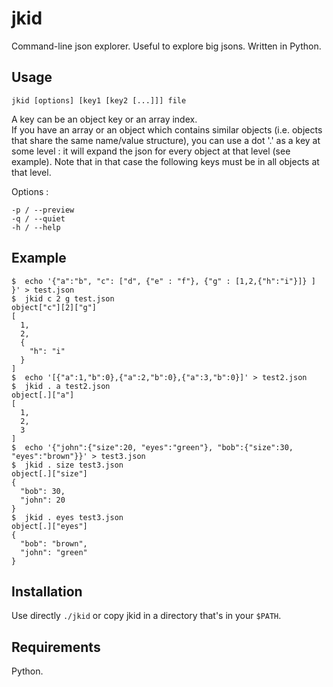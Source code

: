 jkid
====

Command-line json explorer. Useful to explore big jsons. Written in Python.

Usage
-----

	jkid [options] [key1 [key2 [...]]] file

A key can be an object key or an array index.  
If you have an array or an object which contains similar objects (i.e. objects that share the same name/value structure),
you can use a dot '.' as a key at some level : it will expand the json for every object at that level (see example). Note that in that
case the following keys must be in all objects at that level.

Options :

	-p / --preview
	-q / --quiet
	-h / --help

Example
-------
	$  echo '{"a":"b", "c": ["d", {"e" : "f"}, {"g" : [1,2,{"h":"i"}]} ] }' > test.json
	$  jkid c 2 g test.json
	object["c"][2]["g"]
	[
	  1, 
	  2, 
	  {
	    "h": "i"
	  }
	]
	$  echo '[{"a":1,"b":0},{"a":2,"b":0},{"a":3,"b":0}]' > test2.json 
	$  jkid . a test2.json 
	object[.]["a"]
	[
	  1, 
	  2, 
	  3
	]
	$  echo '{"john":{"size":20, "eyes":"green"}, "bob":{"size":30, "eyes":"brown"}}' > test3.json
	$  jkid . size test3.json 
	object[.]["size"]
	{
	  "bob": 30, 
	  "john": 20
	}
	$  jkid . eyes test3.json 
	object[.]["eyes"]
	{
	  "bob": "brown", 
	  "john": "green"
	}


Installation
------------
Use directly `./jkid` or copy jkid in a directory that's in your `$PATH`.

Requirements
------------

Python.